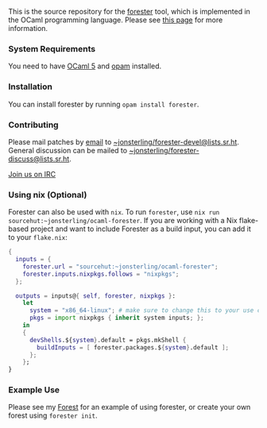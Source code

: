 This is the source repository for the [forester](https://sr.ht/~jonsterling/forester/) tool, which is implemented in the OCaml programming language. Please see [this page](https://www.jonmsterling.com/jms-005P.xml) for more information.


### System Requirements

You need to have [OCaml 5](https://ocaml.org) and [opam](https://opam.ocaml.org) installed.

### Installation

You can install forester by running `opam install forester`.

### Contributing

Please mail patches by [email](https://git-send-email.io/) to
<~jonsterling/forester-devel@lists.sr.ht>. General discussion can be mailed to
<~jonsterling/forester-discuss@lists.sr.ht>.

[Join us on IRC](irc://irc.libera.chat/#forester)


### Using nix (Optional)

Forester can also be used with `nix`. To run `forester`, use `nix run sourcehut:~jonsterling/ocaml-forester`. If you are working with a Nix flake-based project and want to include Forester as a build input, you can add it to your `flake.nix`:

```nix
{
  inputs = {
    forester.url = "sourcehut:~jonsterling/ocaml-forester";
    forester.inputs.nixpkgs.follows = "nixpkgs";
  };

  outputs = inputs@{ self, forester, nixpkgs }:
    let
      system = "x86_64-linux"; # make sure to change this to your use case!
      pkgs = import nixpkgs { inherit system inputs; };
    in
    {
      devShells.${system}.default = pkgs.mkShell {
        buildInputs = [ forester.packages.${system}.default ];
      };
    };
}
```

### Example Use

Please see my [Forest](https://github.com/jonsterling/forest) for an example of using forester, or create your own forest using `forester init`.
